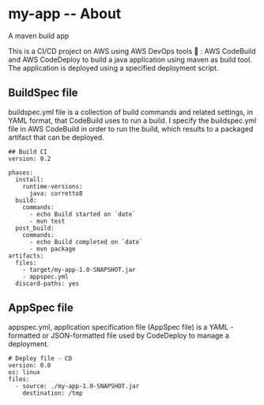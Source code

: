 # my-app -- About
A maven build app

This is a CI/CD project on AWS using AWS DevOps tools 🧰 :  AWS CodeBuild and AWS CodeDeploy to build a java application using maven as build tool. The application is deployed using a specified deployment script.

## BuildSpec file

buildspec.yml file is a collection of build commands and related settings, in YAML format, that CodeBuild uses to run a build. I specify the buildspec.yml file in AWS CodeBuild in order to run the build, which results to a packaged artifact that can be deployed.
```
## Build CI
version: 0.2

phases:
  install:
    runtime-versions:
      java: corretto8
  build:
    commands:
      - echo Build started on `date`
      - mvn test 
  post_build:
    commands:
      - echo Build completed on `date`
      - mvn package
artifacts:
  files:
    - target/my-app-1.0-SNAPSHOT.jar
    - appspec.yml
  discard-paths: yes
```



## AppSpec file

appspec.yml, application specification file (AppSpec file) is a YAML -formatted or JSON-formatted file used by CodeDeploy to manage a deployment.
```
# Deploy file - CD
version: 0.0
os: linux
files:
  - source: ./my-app-1.0-SNAPSHOT.jar
    destination: /tmp
```
